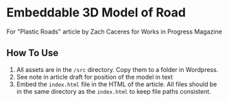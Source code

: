 # Embeddable 3D Model of Road
For "Plastic Roads" article by Zach Caceres for Works in Progress Magazine

## How To Use
1. All assets are in the `/src` directory. Copy them to a folder in Wordpress.
2. See note in article draft for position of the model in text
3. Embed the `index.html` file in the HTML of the article. All files should be in the same directory as the `index.html` to keep file paths consistent.
